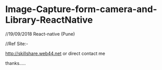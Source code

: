 # Image-Capture-form-camera-and-Library-ReactNative
//19/09/2018 React-native (Pune)

//Ref Site:-

http://skillshare.web44.net or direct contact me

thanks.....

